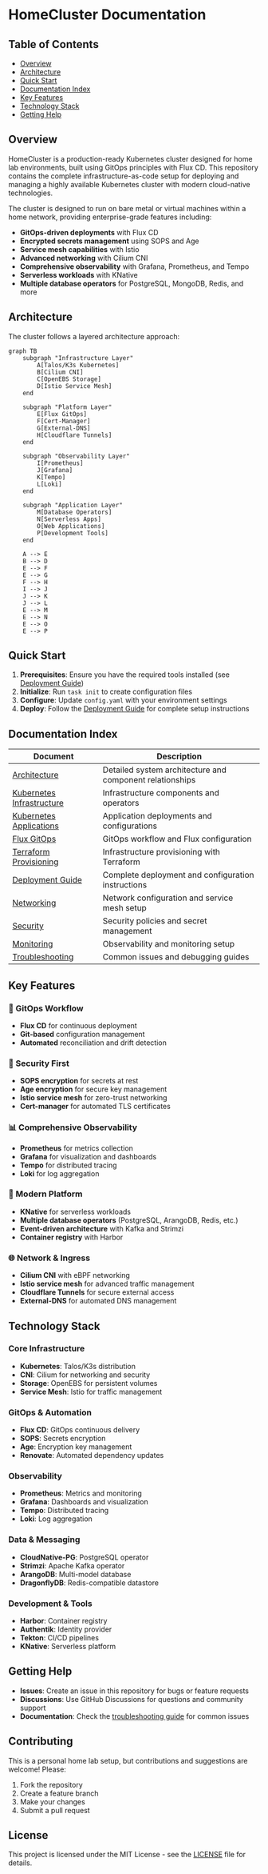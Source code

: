 # HomeCluster Documentation

## Table of Contents

- [Overview](#overview)
- [Architecture](#architecture)
- [Quick Start](#quick-start)
- [Documentation Index](#documentation-index)
- [Key Features](#key-features)
- [Technology Stack](#technology-stack)
- [Getting Help](#getting-help)

## Overview

HomeCluster is a production-ready Kubernetes cluster designed for home lab environments, built using GitOps principles with Flux CD. This repository contains the complete infrastructure-as-code setup for deploying and managing a highly available Kubernetes cluster with modern cloud-native technologies.

The cluster is designed to run on bare metal or virtual machines within a home network, providing enterprise-grade features including:

- **GitOps-driven deployments** with Flux CD
- **Encrypted secrets management** using SOPS and Age
- **Service mesh capabilities** with Istio
- **Advanced networking** with Cilium CNI
- **Comprehensive observability** with Grafana, Prometheus, and Tempo
- **Serverless workloads** with KNative
- **Multiple database operators** for PostgreSQL, MongoDB, Redis, and more

## Architecture

The cluster follows a layered architecture approach:

```mermaid
graph TB
    subgraph "Infrastructure Layer"
        A[Talos/K3s Kubernetes]
        B[Cilium CNI]
        C[OpenEBS Storage]
        D[Istio Service Mesh]
    end
    
    subgraph "Platform Layer"
        E[Flux GitOps]
        F[Cert-Manager]
        G[External-DNS]
        H[Cloudflare Tunnels]
    end
    
    subgraph "Observability Layer"
        I[Prometheus]
        J[Grafana]
        K[Tempo]
        L[Loki]
    end
    
    subgraph "Application Layer"
        M[Database Operators]
        N[Serverless Apps]
        O[Web Applications]
        P[Development Tools]
    end
    
    A --> E
    B --> D
    E --> F
    E --> G
    F --> H
    I --> J
    J --> K
    J --> L
    E --> M
    E --> N
    E --> O
    E --> P
```

## Quick Start

1. **Prerequisites**: Ensure you have the required tools installed (see [Deployment Guide](deployment-guide.md))
2. **Initialize**: Run `task init` to create configuration files
3. **Configure**: Update `config.yaml` with your environment settings
4. **Deploy**: Follow the [Deployment Guide](deployment-guide.md) for complete setup instructions

## Documentation Index

| Document | Description |
|----------|-------------|
| [Architecture](architecture.md) | Detailed system architecture and component relationships |
| [Kubernetes Infrastructure](kubernetes-infrastructure.md) | Infrastructure components and operators |
| [Kubernetes Applications](kubernetes-applications.md) | Application deployments and configurations |
| [Flux GitOps](flux-gitops.md) | GitOps workflow and Flux configuration |
| [Terraform Provisioning](terraform.md) | Infrastructure provisioning with Terraform |
| [Deployment Guide](deployment-guide.md) | Complete deployment and configuration instructions |
| [Networking](networking.md) | Network configuration and service mesh setup |
| [Security](security.md) | Security policies and secret management |
| [Monitoring](monitoring.md) | Observability and monitoring setup |
| [Troubleshooting](troubleshooting.md) | Common issues and debugging guides |

## Key Features

### 🔄 GitOps Workflow
- **Flux CD** for continuous deployment
- **Git-based** configuration management
- **Automated** reconciliation and drift detection

### 🔐 Security First
- **SOPS encryption** for secrets at rest
- **Age encryption** for secure key management
- **Istio service mesh** for zero-trust networking
- **Cert-manager** for automated TLS certificates

### 📊 Comprehensive Observability
- **Prometheus** for metrics collection
- **Grafana** for visualization and dashboards
- **Tempo** for distributed tracing
- **Loki** for log aggregation

### 🚀 Modern Platform
- **KNative** for serverless workloads
- **Multiple database operators** (PostgreSQL, ArangoDB, Redis, etc.)
- **Event-driven architecture** with Kafka and Strimzi
- **Container registry** with Harbor

### 🌐 Network & Ingress
- **Cilium CNI** with eBPF networking
- **Istio service mesh** for advanced traffic management
- **Cloudflare Tunnels** for secure external access
- **External-DNS** for automated DNS management

## Technology Stack

### Core Infrastructure
- **Kubernetes**: Talos/K3s distribution
- **CNI**: Cilium for networking and security
- **Storage**: OpenEBS for persistent volumes
- **Service Mesh**: Istio for traffic management

### GitOps & Automation
- **Flux CD**: GitOps continuous delivery
- **SOPS**: Secrets encryption
- **Age**: Encryption key management
- **Renovate**: Automated dependency updates

### Observability
- **Prometheus**: Metrics and monitoring
- **Grafana**: Dashboards and visualization
- **Tempo**: Distributed tracing
- **Loki**: Log aggregation

### Data & Messaging
- **CloudNative-PG**: PostgreSQL operator
- **Strimzi**: Apache Kafka operator
- **ArangoDB**: Multi-model database
- **DragonflyDB**: Redis-compatible datastore

### Development & Tools
- **Harbor**: Container registry
- **Authentik**: Identity provider
- **Tekton**: CI/CD pipelines
- **KNative**: Serverless platform

## Getting Help

- **Issues**: Create an issue in this repository for bugs or feature requests
- **Discussions**: Use GitHub Discussions for questions and community support
- **Documentation**: Check the [troubleshooting guide](troubleshooting.md) for common issues

## Contributing

This is a personal home lab setup, but contributions and suggestions are welcome! Please:

1. Fork the repository
2. Create a feature branch
3. Make your changes
4. Submit a pull request

## License

This project is licensed under the MIT License - see the [LICENSE](../LICENSE) file for details.